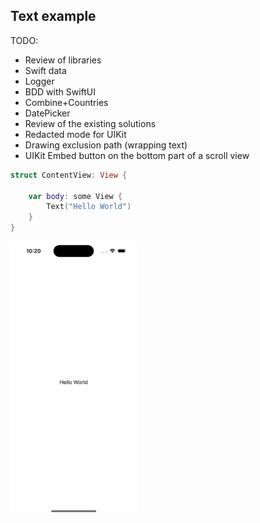 ## Text example
TODO:
- Review of libraries
- Swift data
- Logger
- BDD with SwiftUI
- Combine+Countries
- DatePicker
- Review of the existing solutions
- Redacted mode for UIKit
- Drawing exclusion path (wrapping text)
- UIKit Embed button on the bottom part of a scroll view

```swift
struct ContentView: View {

    var body: some View {
        Text("Hello World")
    }
}
```

<img src="preview.png" width="40%" >
